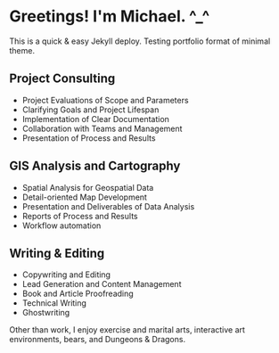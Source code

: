 # Greetings! I'm Michael. ^_^

This is a quick & easy Jekyll deploy. Testing portfolio format of minimal theme. 

## Project Consulting
- Project Evaluations of Scope and Parameters
- Clarifying Goals and Project Lifespan
- Implementation of Clear Documentation
- Collaboration with Teams and Management
- Presentation of Process and Results
  
## GIS Analysis and Cartography
- Spatial Analysis for Geospatial Data
- Detail-oriented Map Development
- Presentation and Deliverables of Data Analysis 
- Reports of Process and Results
- Workflow automation 
  
## Writing & Editing
- Copywriting and Editing
- Lead Generation and Content Management
- Book and Article Proofreading
- Technical Writing
- Ghostwriting


Other than work, I enjoy exercise and marital arts, interactive art environments, bears, and Dungeons & Dragons.



